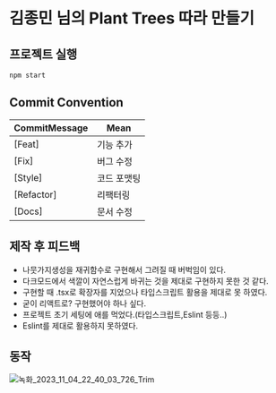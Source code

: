 # 김종민 님의 Plant Trees 따라 만들기

## 프로젝트 실행
    npm start
    
## Commit Convention
  
| CommitMessage | Mean |
| -- | -- |
| [Feat] | 기능 추가 |
| [Fix] | 버그 수정 |
| [Style] | 코드 포맷팅 |
| [Refactor] | 리팩터링 |
| [Docs] | 문서 수정 |

## 제작 후 피드백
* 나뭇가지생성을 재귀함수로 구현해서 그려질 때 버벅임이 있다.
* 다크모드에서 색깔이 자연스럽게 바귀는 것을 제대로 구현하지 못한 것 같다.
* 구현할 때 .tsx로 확장자를 지었으나 타입스크립트 활용을 제대로 못 하였다.
* 굳이 리액트로? 구현했어야 하나 싶다.
* 프로젝트 초기 세팅에 애를 먹었다.(타입스크립트,Eslint 등등..)
* Eslint를 제대로 활용하지 못하였다.


## 동작
![녹화_2023_11_04_22_40_03_726_Trim](https://github.com/optshj/InteractiveTree/assets/105402944/a001ec18-6f82-44d3-9981-115404890feb)
